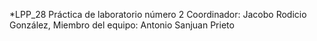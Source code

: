 *LPP_28
Práctica de laboratorio número 2
Coordinador: Jacobo Rodicio González, Miembro del equipo: Antonio Sanjuan Prieto
